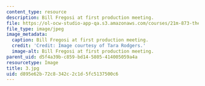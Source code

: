 ```yaml
---
content_type: resource
description: Bill Fregosi at first production meeting.
file: https://ol-ocw-studio-app-qa.s3.amazonaws.com/courses/21m-873-theater-arts-topics-fall-2004-january-iap-2005/d895e62b72c8342c2c1d5fc5137500c6_3.jpg
file_type: image/jpeg
image_metadata:
  caption: Bill Fregosi at first production meeting.
  credit: 'Credit: Image courtesy of Tara Rodgers.'
  image-alt: Bill Fregosi at first production meeting.
parent_uid: d5f4a39b-c859-bd14-5805-414005059a4a
resourcetype: Image
title: 3.jpg
uid: d895e62b-72c8-342c-2c1d-5fc5137500c6
---
```

